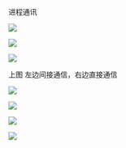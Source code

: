 进程通讯 

![](https://gitee.com/hxc8/images8/raw/master/img/202407191119540.jpg)

![](https://gitee.com/hxc8/images8/raw/master/img/202407191119535.jpg)

![](https://gitee.com/hxc8/images8/raw/master/img/202407191119415.jpg)

上图 左边间接通信，右边直接通信

![](https://gitee.com/hxc8/images8/raw/master/img/202407191119536.jpg)

![](https://gitee.com/hxc8/images8/raw/master/img/202407191119881.jpg)

![](https://gitee.com/hxc8/images8/raw/master/img/202407191119775.jpg)

![](D:/download/youdaonote-pull-master/data/Technology/Linux/计算机操作系统/清华陈渝计算机操作系统/images/WEBRESOURCE66dbee1dac865070c6ecf30f88a6f70a截图.png)